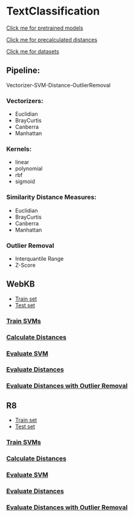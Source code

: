 # TextClassification
[Click me for pretrained models](https://drive.google.com/drive/folders/1cePGZH7ZBIFJY6ovKi1uaTbKEKwmKbvd?usp=sharing)

[Click me for precalculated distances](https://drive.google.com/drive/folders/1lE3CcYC0wcI3x6nUqgKryyMKaEo3UyB0?usp=sharing)

[Click me for datasets](https://drive.google.com/drive/folders/1p3-IeJ1MMAdtjBEtOj3RMIvuYtaGkjpi)
## Pipeline:
Vectorizer-SVM-Distance-OutlierRemoval

### Vectorizers:
* Euclidian
* BrayCurtis
* Canberra
* Manhattan

### Kernels:
* linear
* polynomial
* rbf
* sigmoid
 
### Similarity Distance Measures:
* Euclidian
* BrayCurtis
* Canberra
* Manhattan

### Outlier Removal
* Interquantile Range
* Z-Score

## WebKB

* [Train set](https://drive.google.com/file/d/1gGMMNFANv59ENBzw2e0SyvG_Ycx04xXX/view?usp=sharing)
* [Test set](https://drive.google.com/file/d/1gGMMNFANv59ENBzw2e0SyvG_Ycx04xXX/view?usp=sharing)

### [Train SVMs]()

### [Calculate Distances]()

### [Evaluate SVM]()

### [Evaluate Distances]()

### [Evaluate Distances with Outlier Removal]()

## R8
* [Train set](https://drive.google.com/file/d/1kXCjpY0YD_e7dCwNU3ZdYambgf0RYErm/view?usp=sharing)
* [Test set](https://drive.google.com/file/d/1sRj3CyoJ9KfCF3mPFQHY5_oVPRekmjHH/view?usp=sharing)

### [Train SVMs]()

### [Calculate Distances]()

### [Evaluate SVM]()

### [Evaluate Distances]()

### [Evaluate Distances with Outlier Removal]()
